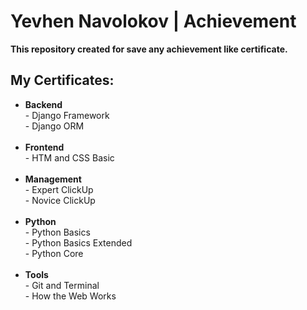 # Yevhen Navolokov | Achievement

<strong>This repository created for save any achievement like certificate.</strong>

## My Certificates:
<ul>
<li>
    <strong>Backend</strong> <br>
    - Django Framework <br>
    - Django ORM <br>
 <br>
</li>
<li>
    <strong>Frontend</strong> <br>
    - HTM and CSS Basic <br>
 <br>
</li>
<li>
    <strong>Management</strong> <br>
    - Expert ClickUp <br>
    - Novice ClickUp <br>
 <br>
</li>
<li>
    <strong>Python</strong> <br>
    - Python Basics <br>
    - Python Basics Extended <br>
    - Python Core <br>
 <br>
</li>
<li>
    <strong>Tools</strong> <br>
    - Git and Terminal <br>
    - How the Web Works <br>
</li>
</ul>